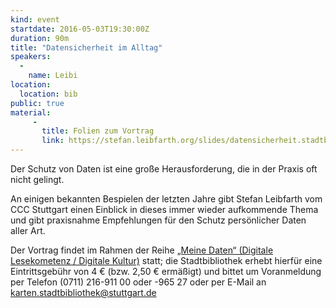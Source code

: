 ```yaml
---
kind: event
startdate: 2016-05-03T19:30:00Z
duration: 90m
title: "Datensicherheit im Alltag"
speakers:
  -
    name: Leibi
location:
  location: bib
public: true
material:
     -
       title: Folien zum Vortrag
       link: https://stefan.leibfarth.org/slides/datensicherheit.stadtbib/
---
```

Der Schutz von Daten ist eine große Herausforderung, die in der
Praxis oft nicht gelingt.

An einigen bekannten Bespielen der letzten Jahre gibt Stefan Leibfarth
vom CCC Stuttgart einen Einblick in dieses immer wieder aufkommende
Thema und gibt praxisnahme Empfehlungen für den Schutz persönlicher
Daten aller Art.

Der Vortrag findet im Rahmen der Reihe [„Meine Daten“ (Digitale Lesekometenz / Digitale
Kultur)](http://www1.stuttgart.de/stadtbuecherei/digitale_lesekompetenz/index.php)
statt; die Stadtbibliothek erhebt hierfür eine Eintrittsgebühr von 4 €
(bzw. 2,50 € ermäßigt) und bittet um Voranmeldung per Telefon
(0711) 216-911 00 oder -965 27 oder per E-Mail an
karten.stadtbibliothek@stuttgart.de
